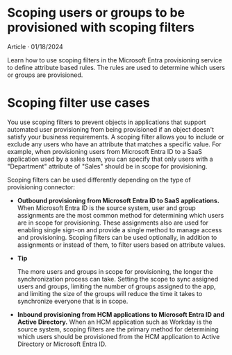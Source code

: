 Scoping users or groups to be provisioned with scoping filters
===

Article · 01/18/2024

Learn how to use scoping filters in the Microsoft Entra provisioning service to define attribute based rules. The rules are used to determine which users or groups are provisioned.


# Scoping filter use cases

You use scoping filters to prevent objects in applications that support automated user provisioning from being provisioned if an object doesn't satisfy your business requirements. A scoping filter allows you to include or exclude any users who have an attribute that matches a specific value. For example, when provisioning users from Microsoft Entra ID to a SaaS application used by a sales team, you can specify that only users with a "Department" attribute of "Sales" should be in scope for provisioning.

Scoping filters can be used differently depending on the type of provisioning connector:

- **Outbound provisioning from Microsoft Entra ID to SaaS applications.** When Microsoft Entra ID is the source system, user and group assignments are the most common method for determining which users are in scope for provisioning. These assignments also are used for enabling single sign-on and provide a single method to manage access and provisioning. Scoping filters can be used optionally, in addition to assignments or instead of them, to filter users based on attribute values.

- **Tip**

    The more users and groups in scope for provisioning, the longer the synchronization process can take. Setting the scope to sync assigned users and groups, limiting the number of groups assigned to the app, and limiting the size of the groups will reduce the time it takes to synchronize everyone that is in scope.

- **Inbound provisioning from HCM applications to Microsoft Entra ID and Active Directory.** When an HCM application such as Workday is the source system, scoping filters are the primary method for determining which users should be provisioned from the HCM application to Active Directory or Microsoft Entra ID.